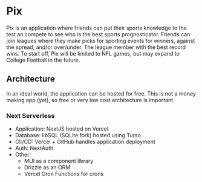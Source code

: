 # Pix

Pix is an application where friends can put their sports knowledge to the test an compete to see who is the best sports prognosticator. Friends can join leagues where they make picks for sporting events for winners, against the spread, and/or over/under. The league member with the best record wins. To start off, Pix will be limited to NFL games, but may expand to College Football in the future.

## Architecture

In an ideal world, the application can be hosted for free. This is not a money making app (yet), so free or very low cost architecture is important.

### Next Serverless

- Application: NextJS hosted on Vercel
- Database: libSQL (SQLite fork) hosted using Turso
- CI:/CD: Vercel + GitHub handles application deployment
- Auth: NextAuth
- Other:
  - MUI as a component library
  - Drizzle as an ORM
  - Vercel Cron Functions for crons
